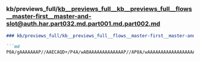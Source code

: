 ### kb/previews_full/kb__previews_full__kb__previews_full__flows__master-first__master-and-slot@auth.har.part032.md.part001.md.part002.md

```md
### kb/previews_full/kb__previews_full__flows__master-first__master-and-slot@auth.har.part032.md.part001.md (part 002)

```md
P0A/gAAAAAAAP//AAECAQD+/P4A/wABAAAAAAAAAAAAAP//AP8A/wAAAAAAAAAAAAAAAAAAAQEAAAAAAAH/AAADAgIAAwECA
```

```

```
